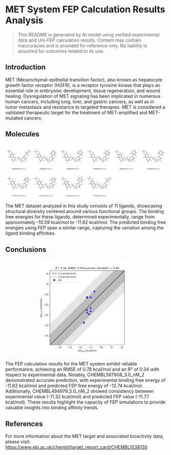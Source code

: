 # MET System FEP Calculation Results Analysis

> This README is generated by AI model using verified experimental data and Uni-FEP calculation results. Content may contain inaccuracies and is provided for reference only. No liability is assumed for outcomes related to its use.

## Introduction

MET (Mesenchymal-epithelial transition factor), also known as hepatocyte growth factor receptor (HGFR), is a receptor tyrosine kinase that plays an essential role in embryonic development, tissue regeneration, and wound healing. Dysregulation of MET signaling has been implicated in numerous human cancers, including lung, liver, and gastric cancers, as well as in tumor metastasis and resistance to targeted therapies. MET is considered a validated therapeutic target for the treatment of MET-amplified and MET-mutated cancers.

## Molecules

![Molecular structures of representative compounds](mol_grid.png)

The MET dataset analyzed in this study consists of 11 ligands, showcasing structural diversity centered around various functional groups. The binding free energies for these ligands, determined experimentally, range from approximately -10.59 kcal/mol to -11.62 kcal/mol. The predicted binding free energies using FEP span a similar range, capturing the variation among the ligand binding affinities.

## Conclusions

<p align="center"><img src="result_dG.png" width="300"></p>

The FEP calculation results for the MET system exhibit reliable performance, achieving an RMSE of 0.78 kcal/mol and an R² of 0.34 with respect to experimental data. Notably, CHEMBL567908_3.0_nM_2 demonstrated accurate prediction, with experimental binding free energy of -11.62 kcal/mol and predicted FEP free energy of -12.74 kcal/mol. Additionally, CHEMBL494979_5.0_nM_2 showed consistency between experimental value (-11.32 kcal/mol) and predicted FEP value (-11.77 kcal/mol). These results highlight the capacity of FEP simulations to provide valuable insights into binding affinity trends.

## References

For more information about the MET target and associated bioactivity data, please visit:  
https://www.ebi.ac.uk/chembl/target_report_card/CHEMBL1038130